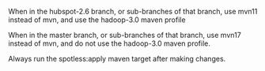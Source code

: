 When in the hubspot-2.6 branch, or sub-branches of that branch, use mvn11 instead of mvn, and use the hadoop-3.0 maven profile

When in the master branch, or sub-branches of that branch, use mvn17 instead of mvn, and do not use the hadoop-3.0 maven profile.

Always run the spotless:apply maven target after making changes.
